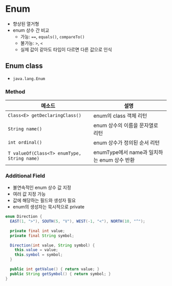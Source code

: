 # Enum

- 향상된 열거형
- enum 상수 간 비교
  - 가능: `==`, `equals()`, `compareTo()`
  - 불가능: `>`, `<`
  - 실제 값이 같아도 타입이 다르면 다른 값으로 인식

## Enum class

- `java.lang.Enum`

### Method

|메소드|설명|
|--|--|
|`Class<E> getDeclaringClass()`|enum의 class 객체 리턴|
|`String name()`|enum 상수의 이름을 문자열로 리턴|
|`int ordinal()`|enum 상수가 정의된 순서 리턴|
|`T valueOf(Class<T> enumType, String name)`|enumType에서 name과 일치하는 enum 상수 반환|

### Additional Field

- 불연속적인 enum 상수 값 지정
- 여러 값 지정 가능
- 값에 해당하는 필드와 생성자 필요
- enum의 생성자는 묵시적으로 private
```java
enum Direction {
  EAST(1, ">"), SOUTH(5, "V"), WEST(-1, "<"), NORTH(10, "^");
  
  private final int value;
  private final String symbol;
  
  Direction(int value, String symbol) {
    this.value = value;
    this.symbol = symbol;
  }
  
  public int getValue() { return value; }
  public String getSymbol() { return symbol; }
}
```
